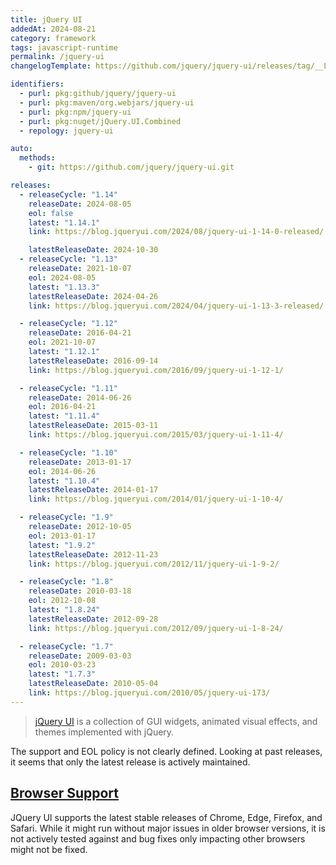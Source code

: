 ```yaml
---
title: jQuery UI
addedAt: 2024-08-21
category: framework
tags: javascript-runtime
permalink: /jquery-ui
changelogTemplate: https://github.com/jquery/jquery-ui/releases/tag/__LATEST__

identifiers:
  - purl: pkg:github/jquery/jquery-ui
  - purl: pkg:maven/org.webjars/jquery-ui
  - purl: pkg:npm/jquery-ui
  - purl: pkg:nuget/jQuery.UI.Combined
  - repology: jquery-ui

auto:
  methods:
    - git: https://github.com/jquery/jquery-ui.git

releases:
  - releaseCycle: "1.14"
    releaseDate: 2024-08-05
    eol: false
    latest: "1.14.1"
    link: https://blog.jqueryui.com/2024/08/jquery-ui-1-14-0-released/

    latestReleaseDate: 2024-10-30
  - releaseCycle: "1.13"
    releaseDate: 2021-10-07
    eol: 2024-08-05
    latest: "1.13.3"
    latestReleaseDate: 2024-04-26
    link: https://blog.jqueryui.com/2024/04/jquery-ui-1-13-3-released/

  - releaseCycle: "1.12"
    releaseDate: 2016-04-21
    eol: 2021-10-07
    latest: "1.12.1"
    latestReleaseDate: 2016-09-14
    link: https://blog.jqueryui.com/2016/09/jquery-ui-1-12-1/

  - releaseCycle: "1.11"
    releaseDate: 2014-06-26
    eol: 2016-04-21
    latest: "1.11.4"
    latestReleaseDate: 2015-03-11
    link: https://blog.jqueryui.com/2015/03/jquery-ui-1-11-4/

  - releaseCycle: "1.10"
    releaseDate: 2013-01-17
    eol: 2014-06-26
    latest: "1.10.4"
    latestReleaseDate: 2014-01-17
    link: https://blog.jqueryui.com/2014/01/jquery-ui-1-10-4/

  - releaseCycle: "1.9"
    releaseDate: 2012-10-05
    eol: 2013-01-17
    latest: "1.9.2"
    latestReleaseDate: 2012-11-23
    link: https://blog.jqueryui.com/2012/11/jquery-ui-1-9-2/

  - releaseCycle: "1.8"
    releaseDate: 2010-03-18
    eol: 2012-10-08
    latest: "1.8.24"
    latestReleaseDate: 2012-09-28
    link: https://blog.jqueryui.com/2012/09/jquery-ui-1-8-24/

  - releaseCycle: "1.7"
    releaseDate: 2009-03-03
    eol: 2010-03-23
    latest: "1.7.3"
    latestReleaseDate: 2010-05-04
    link: https://blog.jqueryui.com/2010/05/jquery-ui-173/
---
```


> [jQuery UI](https://jqueryui.com/) is a collection of GUI widgets, animated
> visual effects, and themes implemented with jQuery.

The support and EOL policy is not clearly defined. Looking at past releases,
it seems that only the latest release is actively maintained.

## [Browser Support](https://jqueryui.com/browser-support/)

JQuery UI supports the latest stable releases of Chrome, Edge, Firefox,
and Safari. While it might run without major issues in older browser
versions, it is not actively tested against and bug fixes only impacting
other browsers might not be fixed.
